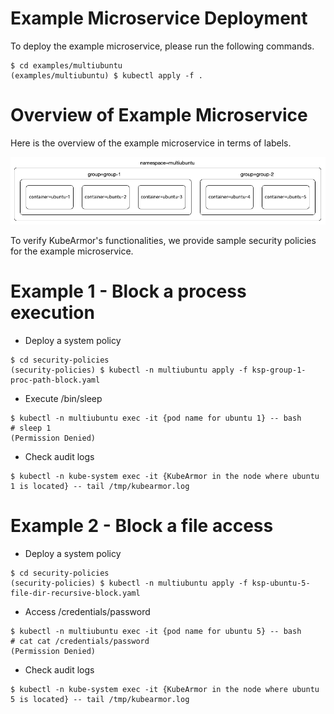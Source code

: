 # Example Microservice Deployment

To deploy the example microservice, please run the following commands.

```
$ cd examples/multiubuntu
(examples/multiubuntu) $ kubectl apply -f .
```

# Overview of Example Microservice

Here is the overview of the example microservice in terms of labels.

<center><img src=../../documentation/resources/multiubuntu.png></center>

To verify KubeArmor's functionalities, we provide sample security policies for the example microservice.

# Example 1 - Block a process execution

* Deploy a system policy

```
$ cd security-policies
(security-policies) $ kubectl -n multiubuntu apply -f ksp-group-1-proc-path-block.yaml
```

* Execute /bin/sleep

```
$ kubectl -n multiubuntu exec -it {pod name for ubuntu 1} -- bash
# sleep 1
(Permission Denied)
```

* Check audit logs

```
$ kubectl -n kube-system exec -it {KubeArmor in the node where ubuntu 1 is located} -- tail /tmp/kubearmor.log
```

# Example 2 - Block a file access

* Deploy a system policy

```
$ cd security-policies
(security-policies) $ kubectl -n multiubuntu apply -f ksp-ubuntu-5-file-dir-recursive-block.yaml
```

* Access /credentials/password

```
$ kubectl -n multiubuntu exec -it {pod name for ubuntu 5} -- bash
# cat cat /credentials/password
(Permission Denied)
```

* Check audit logs

```
$ kubectl -n kube-system exec -it {KubeArmor in the node where ubuntu 5 is located} -- tail /tmp/kubearmor.log
```
